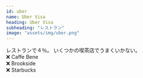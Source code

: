```yaml
---
id: uber
name: Uber Visa
heading: Uber Visa
subheading: "レストラン"
image: "assets/img/uber.png"
---
```

レストランで<string>４％</strong>。
いくつかの喫茶店でうまくいかない。<br />
❌ Caffe Bene <br />
❌ Brookside <br />
❌ Starbucks